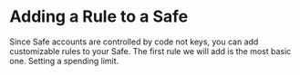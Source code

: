 # Adding a Rule to a Safe

Since Safe accounts are controlled by code not keys, you can add customizable rules to your Safe. The first rule we will add is the most basic one. Setting a spending limit.



